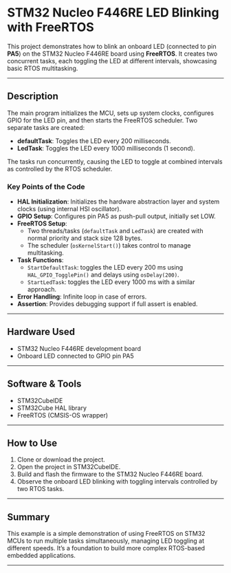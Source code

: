 # STM32 Nucleo F446RE LED Blinking with FreeRTOS

This project demonstrates how to blink an onboard LED (connected to pin **PA5**) on the STM32 Nucleo F446RE board using **FreeRTOS**. It creates two concurrent tasks, each toggling the LED at different intervals, showcasing basic RTOS multitasking.

---

## Description

The main program initializes the MCU, sets up system clocks, configures GPIO for the LED pin, and then starts the FreeRTOS scheduler. Two separate tasks are created:

- **defaultTask**: Toggles the LED every 200 milliseconds.
- **LedTask**: Toggles the LED every 1000 milliseconds (1 second).

The tasks run concurrently, causing the LED to toggle at combined intervals as controlled by the RTOS scheduler.

### Key Points of the Code

- **HAL Initialization**: Initializes the hardware abstraction layer and system clocks (using internal HSI oscillator).
- **GPIO Setup**: Configures pin PA5 as push-pull output, initially set LOW.
- **FreeRTOS Setup**:  
  - Two threads/tasks (`defaultTask` and `LedTask`) are created with normal priority and stack size 128 bytes.  
  - The scheduler (`osKernelStart()`) takes control to manage multitasking.
- **Task Functions**:  
  - `StartDefaultTask`: toggles the LED every 200 ms using `HAL_GPIO_TogglePin()` and delays using `osDelay(200)`.  
  - `StartLedTask`: toggles the LED every 1000 ms with a similar approach.
- **Error Handling**: Infinite loop in case of errors.
- **Assertion**: Provides debugging support if full assert is enabled.

---

## Hardware Used

- STM32 Nucleo F446RE development board
- Onboard LED connected to GPIO pin PA5

---

## Software & Tools

- STM32CubeIDE
- STM32Cube HAL library
- FreeRTOS (CMSIS-OS wrapper)

---

## How to Use

1. Clone or download the project.
2. Open the project in STM32CubeIDE.
3. Build and flash the firmware to the STM32 Nucleo F446RE board.
4. Observe the onboard LED blinking with toggling intervals controlled by two RTOS tasks.

---

## Summary

This example is a simple demonstration of using FreeRTOS on STM32 MCUs to run multiple tasks simultaneously, managing LED toggling at different speeds. It’s a foundation to build more complex RTOS-based embedded applications.

---
